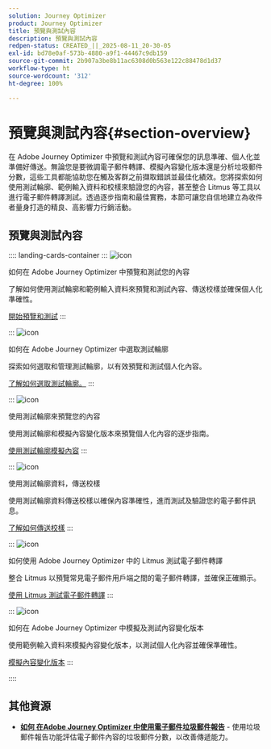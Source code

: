 ```yaml
---
solution: Journey Optimizer
product: Journey Optimizer
title: 預覽與測試內容
description: 預覽與測試內容
redpen-status: CREATED_||_2025-08-11_20-30-05
exl-id: bd78e0af-573b-4880-a9f1-44467c9db159
source-git-commit: 2b907a3be8b11ac6308d0b563e122c88478d1d37
workflow-type: ht
source-wordcount: '312'
ht-degree: 100%

---
```


# 預覽與測試內容{#section-overview}

在 Adobe Journey Optimizer 中預覽和測試內容可確保您的訊息準確、個人化並準備好傳送。無論您是要微調電子郵件轉譯、模擬內容變化版本還是分析垃圾郵件分數，這些工具都能協助您在觸及客群之前擷取錯誤並最佳化績效。您將探索如何使用測試輪廓、範例輸入資料和校樣來驗證您的內容，甚至整合 Litmus 等工具以進行電子郵件轉譯測試。透過逐步指南和最佳實務，本節可讓您自信地建立為收件者量身打造的精良、高影響力行銷活動。

## 預覽與測試內容

:::: landing-cards-container
:::
![icon](https://cdn.experienceleague.adobe.com/icons/circle-play.svg?lang=zh-Hant)

如何在 Adobe Journey Optimizer 中預覽和測試您的內容

了解如何使用測試輪廓和範例輸入資料來預覽和測試內容、傳送校樣並確保個人化準確性。

[開始預覽和測試](../using/content-management/preview-test.md)
:::

:::
![icon](https://cdn.experienceleague.adobe.com/icons/list-check.svg?lang=zh-Hant)

如何在 Adobe Journey Optimizer 中選取測試輪廓

探索如何選取和管理測試輪廓，以有效預覽和測試個人化內容。

[了解如何選取測試輪廓。](../using/content-management/test-profiles.md)
:::

:::
![icon](https://cdn.experienceleague.adobe.com/icons/bullseye.svg?lang=zh-Hant)

使用測試輪廓來預覽您的內容

使用測試輪廓和模擬內容變化版本來預覽個人化內容的逐步指南。

[使用測試輪廓模擬內容](../using/content-management/preview.md)
:::

:::
![icon](https://cdn.experienceleague.adobe.com/icons/envelope.svg?lang=zh-Hant)

使用測試輪廓資料，傳送校樣

使用測試輪廓資料傳送校樣以確保內容準確性，進而測試及驗證您的電子郵件訊息。

[了解如何傳送校樣](../using/content-management/proofs.md)
:::

:::
![icon](https://cdn.experienceleague.adobe.com/icons/eye.svg?lang=zh-Hant)

如何使用 Adobe Journey Optimizer 中的 Litmus 測試電子郵件轉譯

整合 Litmus 以預覽常見電子郵件用戶端之間的電子郵件轉譯，並確保正確顯示。

[使用 Litmus 測試電子郵件轉譯](../using/content-management/rendering.md)
:::

:::
![icon](https://cdn.experienceleague.adobe.com/icons/code-branch.svg?lang=zh-Hant)

如何在 Adobe Journey Optimizer 中模擬及測試內容變化版本

使用範例輸入資料來模擬內容變化版本，以測試個人化內容並確保準確性。

[模擬內容變化版本](../using/test-approve/simulate-sample-input.md)
:::

::::


## 其他資源

- **[如何 在Adobe Journey Optimizer 中使用電子郵件垃圾郵件報告](../using/content-management/spam-report.md)** - 使用垃圾郵件報告功能評估電子郵件內容的垃圾郵件分數，以改善傳遞能力。
